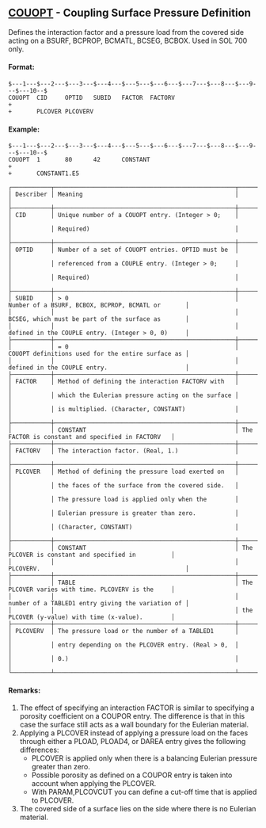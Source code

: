 ## [COUOPT](https://nexus.hexagon.com/documentationcenter/bundle/MSC_Nastran_2022.4/page/Nastran_Combined_Book/qrg/bulkc2/TOC.COUOPT.xhtml) - Coupling Surface Pressure Definition

Defines the interaction factor and a pressure load from the covered side acting on a BSURF, BCPROP, BCMATL, BCSEG, BCBOX. Used in SOL 700 only.

#### Format:

```nastran
$---1---$---2---$---3---$---4---$---5---$---6---$---7---$---8---$---9---$---10--$
COUOPT  CID     OPTID   SUBID   FACTOR  FACTORV                         +       
+       PLCOVER PLCOVERV                                                        
```

#### Example:

```nastran
$---1---$---2---$---3---$---4---$---5---$---6---$---7---$---8---$---9---$---10--$
COUOPT  1       80      42      CONSTANT                                +        
+       CONSTANT1.E5                                                            
```

```text
┌───────────┬───────────────────────────────────────────────────┬───────────────────────────────────────────────────┐
│ Describer │ Meaning                                           │                                                   │
├───────────┼───────────────────────────────────────────────────┼───────────────────────────────────────────────────┤
│ CID       │ Unique number of a COUOPT entry. (Integer > 0;    │                                                   │
│           │ Required)                                         │                                                   │
├───────────┼───────────────────────────────────────────────────┼───────────────────────────────────────────────────┤
│ OPTID     │ Number of a set of COUOPT entries. OPTID must be  │                                                   │
│           │ referenced from a COUPLE entry. (Integer > 0;     │                                                   │
│           │ Required)                                         │                                                   │
├───────────┼───────────────────────────────────────────────────┼───────────────────────────────────────────────────┤
│ SUBID     │ > 0                                               │ Number of a BSURF, BCBOX, BCPROP, BCMATL or       │
│           │                                                   │ BCSEG, which must be part of the surface as       │
│           │                                                   │ defined in the COUPLE entry. (Integer > 0, 0)     │
├───────────┼───────────────────────────────────────────────────┼───────────────────────────────────────────────────┤
│           │ = 0                                               │ COUOPT definitions used for the entire surface as │
│           │                                                   │ defined in the COUPLE entry.                      │
├───────────┼───────────────────────────────────────────────────┼───────────────────────────────────────────────────┤
│ FACTOR    │ Method of defining the interaction FACTORV with   │                                                   │
│           │ which the Eulerian pressure acting on the surface │                                                   │
│           │ is multiplied. (Character, CONSTANT)              │                                                   │
├───────────┼───────────────────────────────────────────────────┼───────────────────────────────────────────────────┤
│           │ CONSTANT                                          │ The FACTOR is constant and specified in FACTORV   │
├───────────┼───────────────────────────────────────────────────┼───────────────────────────────────────────────────┤
│ FACTORV   │ The interaction factor. (Real, 1.)                │                                                   │
├───────────┼───────────────────────────────────────────────────┼───────────────────────────────────────────────────┤
│ PLCOVER   │ Method of defining the pressure load exerted on   │                                                   │
│           │ the faces of the surface from the covered side.   │                                                   │
│           │ The pressure load is applied only when the        │                                                   │
│           │ Eulerian pressure is greater than zero.           │                                                   │
│           │ (Character, CONSTANT)                             │                                                   │
├───────────┼───────────────────────────────────────────────────┼───────────────────────────────────────────────────┤
│           │ CONSTANT                                          │ The PLCOVER is constant and specified in          │
│           │                                                   │ PLCOVERV.                                         │
├───────────┼───────────────────────────────────────────────────┼───────────────────────────────────────────────────┤
│           │ TABLE                                             │ The PLCOVER varies with time. PLCOVERV is the     │
│           │                                                   │ number of a TABLED1 entry giving the variation of │
│           │                                                   │ the PLCOVER (y-value) with time (x-value).        │
├───────────┼───────────────────────────────────────────────────┼───────────────────────────────────────────────────┤
│ PLCOVERV  │ The pressure load or the number of a TABLED1      │                                                   │
│           │ entry depending on the PLCOVER entry. (Real > 0,  │                                                   │
│           │ 0.)                                               │                                                   │
└───────────┴───────────────────────────────────────────────────┴───────────────────────────────────────────────────┘
```

#### Remarks:

1. The effect of specifying an interaction FACTOR is similar to specifying a porosity coefficient on a COUPOR entry. The difference is that in this case the surface still acts as a wall boundary for the Eulerian material.
2. Applying a PLCOVER instead of applying a pressure load on the faces through either a PLOAD, PLOAD4, or DAREA entry gives the following differences:
    - PLCOVER is applied only when there is a balancing Eulerian pressure greater than zero.
    - Possible porosity as defined on a COUPOR entry is taken into account when applying the PLCOVER.
    - With PARAM,PLCOVCUT you can define a cut-off time that is applied to PLCOVER.
3. The covered side of a surface lies on the side where there is no Eulerian material.
